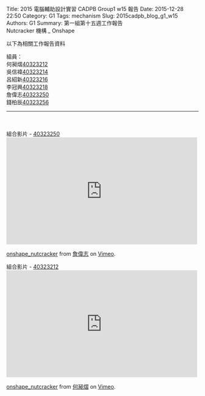 Title: 2015 電腦輔助設計實習 CADPB Group1 w15 報告
Date: 2015-12-28 22:50
Category: G1
Tags: mechanism
Slug: 2015cadpb_blog_g1_w15
Authors: G1
Summary: 第一組第十五週工作報告<br />Nutcracker 機構 _ Onshape

以下為相關工作報告資料

組員：
<br>
何昶熠<a href='user/40323212/'>40323212</a>
<br>
吳信褘<a href='user/40323214/'>40323214</a>
<br>
呂紹新<a href='user/40323216/'>40323216</a>
<br>
李冠興<a href='user/40323218/'>40323218</a>
<br>
詹偉志<a href='user/40323250/'>40323250</a>
<br>
錢柏辰<a href='user/40323256/'>40323256</a>
<br>
<hr>
<br>
<script src="https://embed.github.com/view/3d/2015fallhw/2015fallcadpb/gh-pages/user/40323250/part/nutcracker.stl"width="300"height="300"></script>
<br>
組合影片 - <a href='user/40323250/'>40323250</a>
<br>
<iframe src="https://player.vimeo.com/video/150171592" width="500" height="281" frameborder="0" webkitallowfullscreen mozallowfullscreen allowfullscreen></iframe>
<p><a href="https://vimeo.com/150171592">onshape_nutcracker</a> from <a href="https://vimeo.com/user44918931">詹偉志</a> on <a href="https://vimeo.com">Vimeo</a>.</p>
組合影片 - <a href='user/40323212/'>40323212</a>
<br>
<iframe src="https://player.vimeo.com/video/150401077" width="500" height="281" frameborder="0" webkitallowfullscreen mozallowfullscreen allowfullscreen></iframe> <p><a href="https://vimeo.com/150401077">onshape_nutcracker</a> from <a href="https://vimeo.com/user33034021">何昶熠</a> on <a href="https://vimeo.com">Vimeo</a>.</p>
